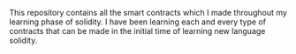 This repository contains all the smart contracts which I made throughout my learning phase of solidity.
I have been learning each and every type of contracts that can be made in the initial time of learning new language solidity.
